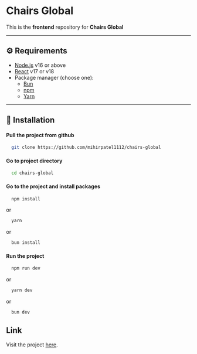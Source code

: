# Chairs Global

This is the **frontend** repository for **Chairs Global** 

---

## ⚙️ Requirements

- [Node.js](https://nodejs.org/) v16 or above
- [React](https://reactjs.org/) v17 or v18
- Package manager (choose one):
  - [Bun](https://bun.sh/)
  - [npm](https://www.npmjs.com/)
  - [Yarn](https://yarnpkg.com/)

---

## 🚀 Installation

#### Pull the project from github

```bash
  git clone https://github.com/mihirpatel1112/chairs-global
```

#### Go to project directory
```bash
  cd chairs-global
```  

#### Go to the project and install packages
    
```bash
  npm install
```  
or  
```bash
  yarn
``` 
or 
```bash
  bun install
``` 

#### Run the project
```bash
  npm run dev
```  
or  
```bash
  yarn dev
``` 
or 
```bash
  bun dev
``` 

## Link
Visit the project [here](https://chairs-global.vercel.app/).

